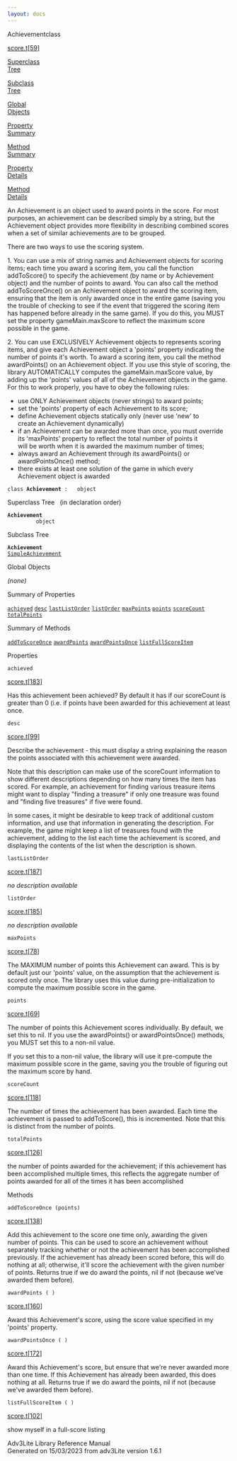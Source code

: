 ```yaml
---
layout: docs
---
```

<span class="title">Achievement</span><span class="type">class</span>

[score.t](../file/score.t.html)\[[59](../source/score.t.html#59)\]

[Superclass  
Tree](#_SuperClassTree_)

[Subclass  
Tree](#_SubClassTree_)

[Global  
Objects](#_ObjectSummary_)

[Property  
Summary](#_PropSummary_)

[Method  
Summary](#_MethodSummary_)

[Property  
Details](#_Properties_)

[Method  
Details](#_Methods_)



An Achievement is an object used to award points in the score. For most
purposes, an achievement can be described simply by a string, but the
Achievement object provides more flexibility in describing combined
scores when a set of similar achievements are to be grouped.

There are two ways to use the scoring system.

1\. You can use a mix of string names and Achievement objects for
scoring items; each time you award a scoring item, you call the function
addToScore() to specify the achievement (by name or by Achievement
object) and the number of points to award. You can also call the method
addToScoreOnce() on an Achievement object to award the scoring item,
ensuring that the item is only awarded once in the entire game (saving
you the trouble of checking to see if the event that triggered the
scoring item has happened before already in the same game). If you do
this, you MUST set the property gameMain.maxScore to reflect the maximum
score possible in the game.

2\. You can use EXCLUSIVELY Achievement objects to represents scoring
items, and give each Achievement object a 'points' property indicating
the number of points it's worth. To award a scoring item, you call the
method awardPoints() on an Achievement object. If you use this style of
scoring, the library AUTOMATICALLY computes the gameMain.maxScore value,
by adding up the 'points' values of all of the Achievement objects in
the game. For this to work properly, you have to obey the following
rules:

  
- use ONLY Achievement objects (never strings) to award points;  
- set the 'points' property of each Achievement to its score;  
- define Achievement objects statically only (never use 'new' to  
create an Achievement dynamically)  
- if an Achievement can be awarded more than once, you must override  
its 'maxPoints' property to reflect the total number of points it  
will be worth when it is awarded the maximum number of times;  
- always award an Achievement through its awardPoints() or  
awardPointsOnce() method;  
- there exists at least one solution of the game in which every  
Achievement object is awarded

`class `**`Achievement`**` :   object`



<span id="_SuperClassTree_"></span>



<span class="hdln">Superclass Tree</span>   (in declaration order)



**`Achievement`**  
`         object`  
<span id="_SubClassTree_"></span>



<span class="hdln">Subclass Tree</span>  



**`Achievement`**  
[`SimpleAchievement`](../object/SimpleAchievement.html)  
<span id="_ObjectSummary_"></span>



<span class="hdln">Global Objects</span>  



*(none)* <span id="_PropSummary_"></span>



<span class="hdln">Summary of Properties</span>  



[`achieved`](#achieved) [`desc`](#desc) [`lastListOrder`](#lastListOrder) [`listOrder`](#listOrder) [`maxPoints`](#maxPoints) [`points`](#points) [`scoreCount`](#scoreCount) [`totalPoints`](#totalPoints)

<span id="_MethodSummary_"></span>



<span class="hdln">Summary of Methods</span>  



[`addToScoreOnce`](#addToScoreOnce) [`awardPoints`](#awardPoints) [`awardPointsOnce`](#awardPointsOnce) [`listFullScoreItem`](#listFullScoreItem)

<span id="_Properties_"></span>



<span class="hdln">Properties</span>  



<span id="achieved"></span>

`achieved`

[score.t](../file/score.t.html)\[[183](../source/score.t.html#183)\]



Has this achievement been achieved? By default it has if our scoreCount
is greater than 0 (i.e. if points have been awarded for this achievement
at least once.



<span id="desc"></span>

`desc`

[score.t](../file/score.t.html)\[[99](../source/score.t.html#99)\]



Describe the achievement - this must display a string explaining the
reason the points associated with this achievement were awarded.

Note that this description can make use of the scoreCount information to
show different descriptions depending on how many times the item has
scored. For example, an achievement for finding various treasure items
might want to display "finding a treasure" if only one treasure was
found and "finding five treasures" if five were found.

In some cases, it might be desirable to keep track of additional custom
information, and use that information in generating the description. For
example, the game might keep a list of treasures found with the
achievement, adding to the list each time the achievement is scored, and
displaying the contents of the list when the description is shown.



<span id="lastListOrder"></span>

`lastListOrder`

[score.t](../file/score.t.html)\[[187](../source/score.t.html#187)\]



*no description available*



<span id="listOrder"></span>

`listOrder`

[score.t](../file/score.t.html)\[[185](../source/score.t.html#185)\]



*no description available*



<span id="maxPoints"></span>

`maxPoints`

[score.t](../file/score.t.html)\[[78](../source/score.t.html#78)\]



The MAXIMUM number of points this Achievement can award. This is by
default just our 'points' value, on the assumption that the achievement
is scored only once. The library uses this value during
pre-initialization to compute the maximum possible score in the game.



<span id="points"></span>

`points`

[score.t](../file/score.t.html)\[[69](../source/score.t.html#69)\]



The number of points this Achievement scores individually. By default,
we set this to nil. If you use the awardPoints() or awardPointsOnce()
methods, you MUST set this to a non-nil value.

If you set this to a non-nil value, the library will use it pre-compute
the maximum possible score in the game, saving you the trouble of
figuring out the maximum score by hand.



<span id="scoreCount"></span>

`scoreCount`

[score.t](../file/score.t.html)\[[118](../source/score.t.html#118)\]



The number of times the achievement has been awarded. Each time the
achievement is passed to addToScore(), this is incremented. Note that
this is distinct from the number of points.



<span id="totalPoints"></span>

`totalPoints`

[score.t](../file/score.t.html)\[[126](../source/score.t.html#126)\]



the number of points awarded for the achievement; if this achievement
has been accomplished multiple times, this reflects the aggregate number
of points awarded for all of the times it has been accomplished



<span id="_Methods_"></span>



<span class="hdln">Methods</span>  



<span id="addToScoreOnce"></span>

`addToScoreOnce (points)`

[score.t](../file/score.t.html)\[[138](../source/score.t.html#138)\]



Add this achievement to the score one time only, awarding the given
number of points. This can be used to score an achievement without
separately tracking whether or not the achievement has been accomplished
previously. If the achievement has already been scored before, this will
do nothing at all; otherwise, it'll score the achievement with the given
number of points. Returns true if we do award the points, nil if not
(because we've awarded them before).



<span id="awardPoints"></span>

`awardPoints ( )`

[score.t](../file/score.t.html)\[[160](../source/score.t.html#160)\]



Award this Achievement's score, using the score value specified in my
'points' property.



<span id="awardPointsOnce"></span>

`awardPointsOnce ( )`

[score.t](../file/score.t.html)\[[172](../source/score.t.html#172)\]



Award this Achievement's score, but ensure that we're never awarded more
than one time. If this Achievement has already been awarded, this does
nothing at all. Returns true if we do award the points, nil if not
(because we've awarded them before).



<span id="listFullScoreItem"></span>

`listFullScoreItem ( )`

[score.t](../file/score.t.html)\[[102](../source/score.t.html#102)\]



show myself in a full-score listing





Adv3Lite Library Reference Manual  
Generated on 15/03/2023 from adv3Lite version 1.6.1


